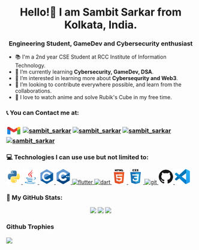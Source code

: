 <h1 align="center">Hello!👋 I am Sambit Sarkar from Kolkata, India.</h1>
<h3 align="center">Engineering Student, GameDev and Cybersecurity enthusiast</h3>


<!-- <p align="left"> <img src="https://komarev.com/ghpvc/?username=Sscuber03&label=Profile%20views&style=for-the-badge" alt="Sscuber03" /> </p> -->

- 📚 I'm a 2nd year CSE Student at RCC Institute of Information Technology.
- 🌱 I’m currently learning **Cybersecurity, GameDev, DSA**.
- 👀 I’m interested in learning more about **Cybersequrity and Web3**.
- 💞️ I’m looking to contribute everywhere possible, and learn from the collaborations.
- 🎤 I love to watch anime and solve Rubik's Cube in my free time.


<h3 align="left">📞 You can Contact me at: <h3>
<p align="left">
<a href="mailto:sambit2003sarkar@gmail.com" target="blank"><img align="center" src="./images/icons8-gmail.svg" alt="sambit_sarkar" height="30" width="40" /></a>
<a href="https://twitter.com/Sambits28225539" target="blank"><img align="center" src="https://raw.githubusercontent.com/rahuldkjain/github-profile-readme-generator/master/src/images/icons/Social/twitter.svg" alt="sambit_sarkar" height="30" width="40" /></a>
<a href="https://www.linkedin.com/in/sambit-sarkar-12b041212/" target="blank"><img align="center" src="https://raw.githubusercontent.com/rahuldkjain/github-profile-readme-generator/master/src/images/icons/Social/linked-in-alt.svg" alt="sambit_sarkar" height="30" width="40" /></a>
<a href="https://www.hackerrank.com/Sscuber03" target="blank"><img align="center" src="https://raw.githubusercontent.com/rahuldkjain/github-profile-readme-generator/master/src/images/icons/Social/hackerrank.svg" alt="sambit_sarkar" height="30" width="40" /></a>
<a href="https://www.instagram.com/ss_cuber2/" target="blank"><img align="center" src="https://raw.githubusercontent.com/rahuldkjain/github-profile-readme-generator/master/src/images/icons/Social/instagram.svg" alt="sambit_sarkar" height="30" width="40" /></a>

</p>


<h3 align="left">💻 Technologies I can use use but not limited to: </h3>
<p align="left">
<a href="https://www.python.org" target="_blank" rel="noreferrer"> <img src="https://raw.githubusercontent.com/devicons/devicon/master/icons/python/python-original.svg" alt="python" width="40" height="40"/> </a>
<a href="https://www.java.com/en/" target="_blank" rel="noreferrer"> <img src="https://raw.githubusercontent.com/devicons/devicon/master/icons/java/java-original.svg" alt="java" width="40" height="40"/> </a>
<a href="https://www.cprogramming.com/" target="_blank" rel="noreferrer"> <img src="https://raw.githubusercontent.com/devicons/devicon/master/icons/c/c-original.svg" alt="c" width="40" height="40"/> </a>
<a href="https://www.cplusplus.com/doc/tutorial/" target="_blank" rel="noreferrer"> <img src="https://raw.githubusercontent.com/devicons/devicon/master/icons/cplusplus/cplusplus-original.svg" alt="cplusplus" width="40" height="40"/> </a>
<a href="https://flutter.dev" target="_blank" rel="noreferrer"> <img src="https://www.vectorlogo.zone/logos/flutterio/flutterio-icon.svg" alt="flutter" width="40" height="40"/> </a>
<a href="https://dart.dev" target="_blank" rel="noreferrer"> <img src="https://www.vectorlogo.zone/logos/dartlang/dartlang-icon.svg" alt="dart" width="40" height="40"/> </a>
<a href="https://www.w3.org/html/" target="_blank" rel="noreferrer"> <img src="https://raw.githubusercontent.com/devicons/devicon/master/icons/html5/html5-original-wordmark.svg" alt="html5" width="40" height="40"/> </a>
<a href="https://www.w3schools.com/css/" target="_blank" rel="noreferrer"> <img src="https://raw.githubusercontent.com/devicons/devicon/master/icons/css3/css3-original-wordmark.svg" alt="css3" width="40" height="40"/> </a>
<a href="https://git-scm.com/" target="_blank" rel="noreferrer"> <img src="https://www.vectorlogo.zone/logos/git-scm/git-scm-icon.svg" alt="git" width="40" height="40"/> </a>
<a href="https://github.com/" target="_blank" rel="noreferrer"> <img src="https://raw.githubusercontent.com/devicons/devicon/master/icons/github/github-original.svg" alt="github" width="40" height="40"/> </a>
<a href="https://code.visualstudio.com/" target="_blank" rel="noreferrer"> <img src="https://raw.githubusercontent.com/devicons/devicon/master/icons/vscode/vscode-original.svg" alt="vscode" width="40" height="40"/> </a>
</p>


<h3 align="left">🏅 My GitHub Stats:</h3>
<div align="center">
<img src="https://github-readme-stats.vercel.app/api/top-langs/?username=Sscuber03&layout=compact&theme=dark#gh-dark-mode-only">
<img src="https://github-readme-stats.vercel.app/api?username=Sscuber03&show_icons=true&include_all_commits=true&theme=dark">
<img src="https://github-readme-streak-stats.herokuapp.com/?user=Sscuber03&theme=dark">
</div>


<h3 align="left">Github Trophies</h3>
<img align="center" src="https://github-profile-trophy.vercel.app/?username=Sscuber03&theme=onedark&no-frame=true&no-bg=true&theme=discord">


<!---
Sscuber03/Sscuber03 is a ✨ special ✨ repository because its `README.md` (this file) appears on your GitHub profile.
You can click the Preview link to take a look at your changes.
--->
